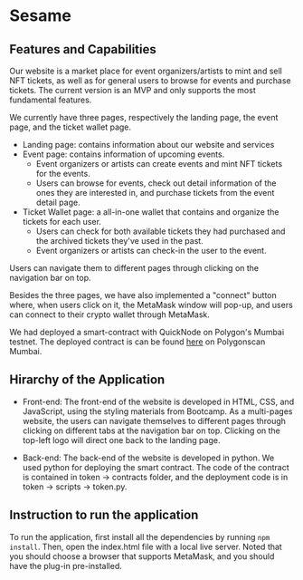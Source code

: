 # Sesame

## Features and Capabilities
Our website is a market place for event organizers/artists to mint and sell NFT tickets, as well as for general users to browse for events and purchase tickets. The current version is an MVP and only supports the most fundamental features.

We currently have three pages, respectively the landing page, the event page, and the ticket wallet page.
- Landing page: contains information about our website and services
- Event page: contains information of upcoming events. 
    - Event organizers or artists can create events and mint NFT tickets for the events.
    - Users can browse for events, check out detail information of the ones they are interested in, and purchase tickets from the event detail page.
- Ticket Wallet page: a all-in-one wallet that contains and organize the tickets for each user.
    - Users can check for both available tickets they had purchased and the archived tickets they've used in the past.
    - Event organizers or artists can check-in the user to the event.

Users can navigate them to different pages through clicking on the navigation bar on top.

Besides the three pages, we have also implemented a "connect" button where, when users click on it, the MetaMask window will pop-up, and users can connect to their crypto wallet through MetaMask. 

We had deployed a smart-contract with QuickNode on Polygon's Mumbai testnet. The deployed contract is can be found [here](https://mumbai.polygonscan.com/tx/0x59a054cd68f9a288ed7dbcf245b67f1480964a745b5c25d5cea4cc135ff0d7f1) on Polygonscan Mumbai.

## Hirarchy of the Application
- Front-end:
    The front-end of the website is developed in HTML, CSS, and JavaScript, using the styling materials from Bootcamp.
    As a multi-pages website, the users can navigate themselves to different pages through clicking on different tabs at the navigation bar on top. Clicking on the top-left logo will direct one back to the landing page.

- Back-end:
    The back-end of the website is developed in python. We used python for deploying the smart contract. The code of the contract is contained in token -> contracts folder, and the deployment code is in token -> scripts -> token.py.

## Instruction to run the application
To run the application, first install all the dependencies by running `npm install`.
Then, open the index.html file with a local live server.
Noted that you should choose a browser that supports MetaMask, and you should have the plug-in pre-installed.